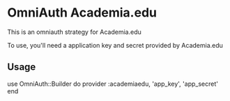 # OmniAuth Academia.edu

This is an omniauth strategy for Academia.edu

To use, you'll need a application key and secret provided by Academia.edu

## Usage

  use OmniAuth::Builder do
    provider :academiaedu, 'app_key', 'app_secret'
  end
